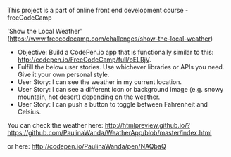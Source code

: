 This project is a part of online front end development course - freeCodeCamp

'Show the Local Weather' (https://www.freecodecamp.com/challenges/show-the-local-weather)

-    Objective: Build a CodePen.io app that is functionally similar to this: http://codepen.io/FreeCodeCamp/full/bELRjV.
-    Fulfill the below user stories. Use whichever libraries or APIs you need. Give it your own personal style.
-    User Story: I can see the weather in my current location.
-    User Story: I can see a different icon or background image (e.g. snowy mountain, hot desert) depending on the weather.
-    User Story: I can push a button to toggle between Fahrenheit and Celsius.

You can check the weather here: http://htmlpreview.github.io/?https://github.com/PaulinaWanda/WeatherApp/blob/master/index.html

or here: http://codepen.io/PaulinaWanda/pen/NAQbaQ

